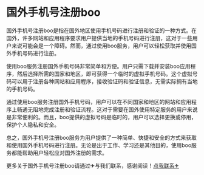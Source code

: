 # 国外手机号注册boo

国外手机号注册boo是指在国外地区使用手机号码进行注册和验证的一种方式。在国外，许多网站和应用程序要求用户提供当地的手机号码进行注册，这对于一些用户来说可能会是一个障碍。然而，通过使用boo服务，用户可以轻松获取并使用国外手机号码进行注册。

使用boo服务注册国外手机号码非常简单和方便。用户只需下载并安装boo应用程序，然后选择所需的国家和地区，即可获得一个临时的虚拟手机号码。这个虚拟号码可以用于注册各种网站和应用程序，接收验证码和验证信息，无需实际拥有当地的手机号码。

通过使用boo服务注册国外手机号码，用户可以在不同国家和地区的网站和应用程序上畅通无阻地完成注册和验证流程。这对于需要在国外使用特定服务的用户来说是非常便利的。而且，boo提供的虚拟号码是临时的，用户可以选择更换或停用，保护个人隐私和安全。

总之，国外手机号注册boo服务为用户提供了一种简单、快捷和安全的方式来获取和使用国外手机号码进行注册。无论是出于工作、学习还是其他目的，使用boo服务都能帮助用户轻松应对国外注册的需求。

更多关于国外手机号注册boo请通过✈与我们联系，感谢阅读！[点我联系✈](https://in.G208.com)